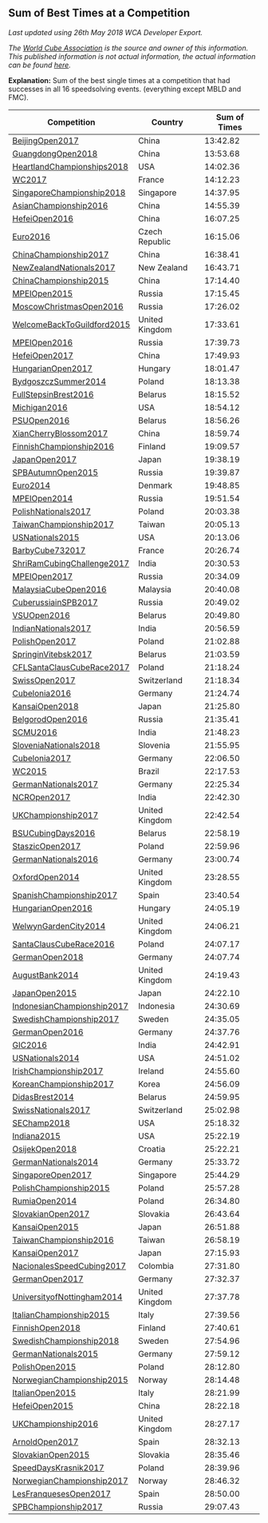 ## Sum of Best Times at a Competition

*Last updated using 26th May 2018 WCA Developer Export.*

*The [World Cube Association](https://www.worldcubeassociation.org) is the source and owner of this information. This published information is not actual information, the actual information can be found [here](https://www.worldcubeassociation.org/results).*

**Explanation:** Sum of the best single times at a competition that had successes in all 16 speedsolving events. (everything except MBLD and FMC). 

| Competition | Country | Sum of Times |
|---|---|---|
| [BeijingOpen2017](https://www.worldcubeassociation.org/competitions/BeijingOpen2017)                       | China          | 13:42.82 |
| [GuangdongOpen2018](https://www.worldcubeassociation.org/competitions/GuangdongOpen2018)                   | China          | 13:53.68 |
| [HeartlandChampionships2018](https://www.worldcubeassociation.org/competitions/HeartlandChampionships2018) | USA            | 14:02.36 |
| [WC2017](https://www.worldcubeassociation.org/competitions/WC2017)                                         | France         | 14:12.23 |
| [SingaporeChampionship2018](https://www.worldcubeassociation.org/competitions/SingaporeChampionship2018)   | Singapore      | 14:37.95 |
| [AsianChampionship2016](https://www.worldcubeassociation.org/competitions/AsianChampionship2016)           | China          | 14:55.39 |
| [HefeiOpen2016](https://www.worldcubeassociation.org/competitions/HefeiOpen2016)                           | China          | 16:07.25 |
| [Euro2016](https://www.worldcubeassociation.org/competitions/Euro2016)                                     | Czech Republic | 16:15.06 |
| [ChinaChampionship2017](https://www.worldcubeassociation.org/competitions/ChinaChampionship2017)           | China          | 16:38.41 |
| [NewZealandNationals2017](https://www.worldcubeassociation.org/competitions/NewZealandNationals2017)       | New Zealand    | 16:43.71 |
| [ChinaChampionship2015](https://www.worldcubeassociation.org/competitions/ChinaChampionship2015)           | China          | 17:14.40 |
| [MPEIOpen2015](https://www.worldcubeassociation.org/competitions/MPEIOpen2015)                             | Russia         | 17:15.45 |
| [MoscowChristmasOpen2016](https://www.worldcubeassociation.org/competitions/MoscowChristmasOpen2016)       | Russia         | 17:26.02 |
| [WelcomeBackToGuildford2015](https://www.worldcubeassociation.org/competitions/WelcomeBackToGuildford2015) | United Kingdom | 17:33.61 |
| [MPEIOpen2016](https://www.worldcubeassociation.org/competitions/MPEIOpen2016)                             | Russia         | 17:39.73 |
| [HefeiOpen2017](https://www.worldcubeassociation.org/competitions/HefeiOpen2017)                           | China          | 17:49.93 |
| [HungarianOpen2017](https://www.worldcubeassociation.org/competitions/HungarianOpen2017)                   | Hungary        | 18:01.47 |
| [BydgoszczSummer2014](https://www.worldcubeassociation.org/competitions/BydgoszczSummer2014)               | Poland         | 18:13.38 |
| [FullStepsinBrest2016](https://www.worldcubeassociation.org/competitions/FullStepsinBrest2016)             | Belarus        | 18:15.52 |
| [Michigan2016](https://www.worldcubeassociation.org/competitions/Michigan2016)                             | USA            | 18:54.12 |
| [PSUOpen2016](https://www.worldcubeassociation.org/competitions/PSUOpen2016)                               | Belarus        | 18:56.26 |
| [XianCherryBlossom2017](https://www.worldcubeassociation.org/competitions/XianCherryBlossom2017)           | China          | 18:59.74 |
| [FinnishChampionship2016](https://www.worldcubeassociation.org/competitions/FinnishChampionship2016)       | Finland        | 19:09.57 |
| [JapanOpen2017](https://www.worldcubeassociation.org/competitions/JapanOpen2017)                           | Japan          | 19:38.19 |
| [SPBAutumnOpen2015](https://www.worldcubeassociation.org/competitions/SPBAutumnOpen2015)                   | Russia         | 19:39.87 |
| [Euro2014](https://www.worldcubeassociation.org/competitions/Euro2014)                                     | Denmark        | 19:48.85 |
| [MPEIOpen2014](https://www.worldcubeassociation.org/competitions/MPEIOpen2014)                             | Russia         | 19:51.54 |
| [PolishNationals2017](https://www.worldcubeassociation.org/competitions/PolishNationals2017)               | Poland         | 20:03.38 |
| [TaiwanChampionship2017](https://www.worldcubeassociation.org/competitions/TaiwanChampionship2017)         | Taiwan         | 20:05.13 |
| [USNationals2015](https://www.worldcubeassociation.org/competitions/USNationals2015)                       | USA            | 20:13.06 |
| [BarbyCube732017](https://www.worldcubeassociation.org/competitions/BarbyCube732017)                       | France         | 20:26.74 |
| [ShriRamCubingChallenge2017](https://www.worldcubeassociation.org/competitions/ShriRamCubingChallenge2017) | India          | 20:30.53 |
| [MPEIOpen2017](https://www.worldcubeassociation.org/competitions/MPEIOpen2017)                             | Russia         | 20:34.09 |
| [MalaysiaCubeOpen2016](https://www.worldcubeassociation.org/competitions/MalaysiaCubeOpen2016)             | Malaysia       | 20:40.08 |
| [CuberussiainSPB2017](https://www.worldcubeassociation.org/competitions/CuberussiainSPB2017)               | Russia         | 20:49.02 |
| [VSUOpen2016](https://www.worldcubeassociation.org/competitions/VSUOpen2016)                               | Belarus        | 20:49.80 |
| [IndianNationals2017](https://www.worldcubeassociation.org/competitions/IndianNationals2017)               | India          | 20:56.59 |
| [PolishOpen2017](https://www.worldcubeassociation.org/competitions/PolishOpen2017)                         | Poland         | 21:02.88 |
| [SpringinVitebsk2017](https://www.worldcubeassociation.org/competitions/SpringinVitebsk2017)               | Belarus        | 21:03.59 |
| [CFLSantaClausCubeRace2017](https://www.worldcubeassociation.org/competitions/CFLSantaClausCubeRace2017)   | Poland         | 21:18.24 |
| [SwissOpen2017](https://www.worldcubeassociation.org/competitions/SwissOpen2017)                           | Switzerland    | 21:18.34 |
| [Cubelonia2016](https://www.worldcubeassociation.org/competitions/Cubelonia2016)                           | Germany        | 21:24.74 |
| [KansaiOpen2018](https://www.worldcubeassociation.org/competitions/KansaiOpen2018)                         | Japan          | 21:25.80 |
| [BelgorodOpen2016](https://www.worldcubeassociation.org/competitions/BelgorodOpen2016)                     | Russia         | 21:35.41 |
| [SCMU2016](https://www.worldcubeassociation.org/competitions/SCMU2016)                                     | India          | 21:48.23 |
| [SloveniaNationals2018](https://www.worldcubeassociation.org/competitions/SloveniaNationals2018)           | Slovenia       | 21:55.95 |
| [Cubelonia2017](https://www.worldcubeassociation.org/competitions/Cubelonia2017)                           | Germany        | 22:06.50 |
| [WC2015](https://www.worldcubeassociation.org/competitions/WC2015)                                         | Brazil         | 22:17.53 |
| [GermanNationals2017](https://www.worldcubeassociation.org/competitions/GermanNationals2017)               | Germany        | 22:25.34 |
| [NCROpen2017](https://www.worldcubeassociation.org/competitions/NCROpen2017)                               | India          | 22:42.30 |
| [UKChampionship2017](https://www.worldcubeassociation.org/competitions/UKChampionship2017)                 | United Kingdom | 22:42.54 |
| [BSUCubingDays2016](https://www.worldcubeassociation.org/competitions/BSUCubingDays2016)                   | Belarus        | 22:58.19 |
| [StaszicOpen2017](https://www.worldcubeassociation.org/competitions/StaszicOpen2017)                       | Poland         | 22:59.96 |
| [GermanNationals2016](https://www.worldcubeassociation.org/competitions/GermanNationals2016)               | Germany        | 23:00.74 |
| [OxfordOpen2014](https://www.worldcubeassociation.org/competitions/OxfordOpen2014)                         | United Kingdom | 23:28.55 |
| [SpanishChampionship2017](https://www.worldcubeassociation.org/competitions/SpanishChampionship2017)       | Spain          | 23:40.54 |
| [HungarianOpen2016](https://www.worldcubeassociation.org/competitions/HungarianOpen2016)                   | Hungary        | 24:05.19 |
| [WelwynGardenCity2014](https://www.worldcubeassociation.org/competitions/WelwynGardenCity2014)             | United Kingdom | 24:06.21 |
| [SantaClausCubeRace2016](https://www.worldcubeassociation.org/competitions/SantaClausCubeRace2016)         | Poland         | 24:07.17 |
| [GermanOpen2018](https://www.worldcubeassociation.org/competitions/GermanOpen2018)                         | Germany        | 24:07.74 |
| [AugustBank2014](https://www.worldcubeassociation.org/competitions/AugustBank2014)                         | United Kingdom | 24:19.43 |
| [JapanOpen2015](https://www.worldcubeassociation.org/competitions/JapanOpen2015)                           | Japan          | 24:22.10 |
| [IndonesianChampionship2017](https://www.worldcubeassociation.org/competitions/IndonesianChampionship2017) | Indonesia      | 24:30.69 |
| [SwedishChampionship2017](https://www.worldcubeassociation.org/competitions/SwedishChampionship2017)       | Sweden         | 24:35.05 |
| [GermanOpen2016](https://www.worldcubeassociation.org/competitions/GermanOpen2016)                         | Germany        | 24:37.76 |
| [GIC2016](https://www.worldcubeassociation.org/competitions/GIC2016)                                       | India          | 24:42.91 |
| [USNationals2014](https://www.worldcubeassociation.org/competitions/USNationals2014)                       | USA            | 24:51.02 |
| [IrishChampionship2017](https://www.worldcubeassociation.org/competitions/IrishChampionship2017)           | Ireland        | 24:55.60 |
| [KoreanChampionship2017](https://www.worldcubeassociation.org/competitions/KoreanChampionship2017)         | Korea          | 24:56.09 |
| [DidasBrest2014](https://www.worldcubeassociation.org/competitions/DidasBrest2014)                         | Belarus        | 24:59.95 |
| [SwissNationals2017](https://www.worldcubeassociation.org/competitions/SwissNationals2017)                 | Switzerland    | 25:02.98 |
| [SEChamp2018](https://www.worldcubeassociation.org/competitions/SEChamp2018)                               | USA            | 25:18.32 |
| [Indiana2015](https://www.worldcubeassociation.org/competitions/Indiana2015)                               | USA            | 25:22.19 |
| [OsijekOpen2018](https://www.worldcubeassociation.org/competitions/OsijekOpen2018)                         | Croatia        | 25:22.21 |
| [GermanNationals2014](https://www.worldcubeassociation.org/competitions/GermanNationals2014)               | Germany        | 25:33.72 |
| [SingaporeOpen2017](https://www.worldcubeassociation.org/competitions/SingaporeOpen2017)                   | Singapore      | 25:44.29 |
| [PolishChampionship2015](https://www.worldcubeassociation.org/competitions/PolishChampionship2015)         | Poland         | 25:57.28 |
| [RumiaOpen2014](https://www.worldcubeassociation.org/competitions/RumiaOpen2014)                           | Poland         | 26:34.80 |
| [SlovakianOpen2017](https://www.worldcubeassociation.org/competitions/SlovakianOpen2017)                   | Slovakia       | 26:43.64 |
| [KansaiOpen2015](https://www.worldcubeassociation.org/competitions/KansaiOpen2015)                         | Japan          | 26:51.88 |
| [TaiwanChampionship2016](https://www.worldcubeassociation.org/competitions/TaiwanChampionship2016)         | Taiwan         | 26:58.19 |
| [KansaiOpen2017](https://www.worldcubeassociation.org/competitions/KansaiOpen2017)                         | Japan          | 27:15.93 |
| [NacionalesSpeedCubing2017](https://www.worldcubeassociation.org/competitions/NacionalesSpeedCubing2017)   | Colombia       | 27:31.80 |
| [GermanOpen2017](https://www.worldcubeassociation.org/competitions/GermanOpen2017)                         | Germany        | 27:32.37 |
| [UniversityofNottingham2014](https://www.worldcubeassociation.org/competitions/UniversityofNottingham2014) | United Kingdom | 27:37.78 |
| [ItalianChampionship2015](https://www.worldcubeassociation.org/competitions/ItalianChampionship2015)       | Italy          | 27:39.56 |
| [FinnishOpen2018](https://www.worldcubeassociation.org/competitions/FinnishOpen2018)                       | Finland        | 27:40.61 |
| [SwedishChampionship2018](https://www.worldcubeassociation.org/competitions/SwedishChampionship2018)       | Sweden         | 27:54.96 |
| [GermanNationals2015](https://www.worldcubeassociation.org/competitions/GermanNationals2015)               | Germany        | 27:59.12 |
| [PolishOpen2015](https://www.worldcubeassociation.org/competitions/PolishOpen2015)                         | Poland         | 28:12.80 |
| [NorwegianChampionship2015](https://www.worldcubeassociation.org/competitions/NorwegianChampionship2015)   | Norway         | 28:14.48 |
| [ItalianOpen2015](https://www.worldcubeassociation.org/competitions/ItalianOpen2015)                       | Italy          | 28:21.99 |
| [HefeiOpen2015](https://www.worldcubeassociation.org/competitions/HefeiOpen2015)                           | China          | 28:22.18 |
| [UKChampionship2016](https://www.worldcubeassociation.org/competitions/UKChampionship2016)                 | United Kingdom | 28:27.17 |
| [ArnoldOpen2017](https://www.worldcubeassociation.org/competitions/ArnoldOpen2017)                         | Spain          | 28:32.13 |
| [SlovakianOpen2015](https://www.worldcubeassociation.org/competitions/SlovakianOpen2015)                   | Slovakia       | 28:35.46 |
| [SpeedDaysKrasnik2017](https://www.worldcubeassociation.org/competitions/SpeedDaysKrasnik2017)             | Poland         | 28:39.96 |
| [NorwegianChampionship2017](https://www.worldcubeassociation.org/competitions/NorwegianChampionship2017)   | Norway         | 28:46.32 |
| [LesFranquesesOpen2017](https://www.worldcubeassociation.org/competitions/LesFranquesesOpen2017)           | Spain          | 28:50.00 |
| [SPBChampionship2017](https://www.worldcubeassociation.org/competitions/SPBChampionship2017)               | Russia         | 29:07.43 |
